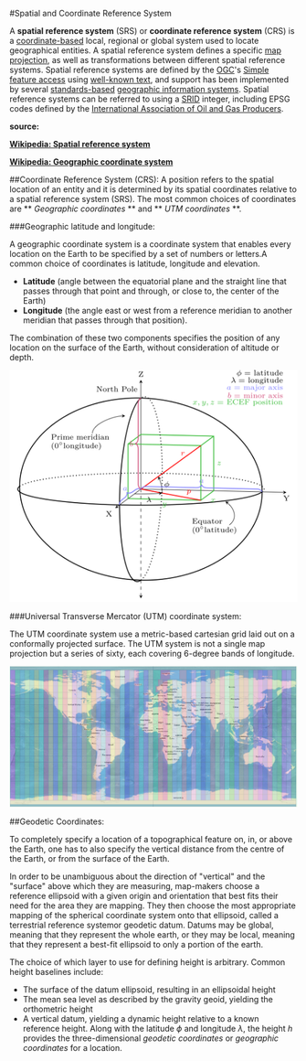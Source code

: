 
#Spatial and Coordinate Reference System

A **spatial reference system** (SRS) or **coordinate reference system** (CRS) is a [coordinate-based](https://en.wikipedia.org/wiki/Coordinate_system) local, regional or global system used to locate geographical entities. A spatial reference system defines a specific [map projection](https://en.wikipedia.org/wiki/Map_projection), as well as transformations between different spatial reference systems. Spatial reference systems are defined by the [OGC](https://en.wikipedia.org/wiki/Open_Geospatial_Consortium)'s [Simple feature access](https://en.wikipedia.org/wiki/Simple_feature_access) using [well-known text](https://en.wikipedia.org/wiki/Well-known_text), and support has been implemented by several [standards-based](https://en.wikipedia.org/wiki/Technical_standard) [geographic information systems](https://en.wikipedia.org/wiki/Geographic_information_system). Spatial reference systems can be referred to using a [SRID](https://en.wikipedia.org/wiki/SRID) integer, including EPSG codes defined by the [International Association of Oil and Gas Producers](https://en.wikipedia.org/wiki/International_Association_of_Oil_and_Gas_Producers).

**source:** 

**[Wikipedia: Spatial reference system](https://en.wikipedia.org/wiki/Spatial_reference_system)**

**[Wikipedia: Geographic coordinate system](https://en.wikipedia.org/wiki/Geographic_coordinate_system)**

##Coordinate Reference System (CRS):
A position refers to the spatial location of an entity and it is determined by its spatial coordinates relative to a spatial reference system (SRS).
The most common choices of coordinates are ** *Geographic coordinates* ** and ** *UTM coordinates* **.


###Geographic latitude and longitude:
    
   A geographic coordinate system is a coordinate system that enables every location on the Earth to be specified by a set of numbers or letters.A common choice of coordinates is latitude, longitude and elevation.
    
   * **Latitude** (angle between the equatorial plane and the straight line that passes through that point and through, or close to, the center of the Earth)
   * **Longitude** (the angle east or west from a reference meridian to another meridian that passes through that position). 

The combination of these two components specifies the position of any location on the surface of the Earth, without consideration of altitude or depth. 

<img src="ecef1.png">

###Universal Transverse Mercator (UTM) coordinate system:

   The UTM coordinate system use a metric-based cartesian grid laid out on a conformally projected surface. The UTM system is not a single map projection but a series of sixty, each covering 6-degree bands of longitude.
   
   
<img src="utmzone.png">

##Geodetic Coordinates:
   
   To completely specify a location of a topographical feature on, in, or above the Earth, one has to also specify the vertical distance from the centre of the Earth, or from the surface of the Earth.
    
   In order to be unambiguous about the direction of "vertical" and the "surface" above which they are measuring, map-makers choose a reference ellipsoid with a given origin and orientation that best fits their need for the area they are mapping. They then choose the most appropriate mapping of the spherical coordinate system onto that ellipsoid, called a terrestrial reference systemor geodetic datum. Datums may be global, meaning that they represent the whole earth, or they may be local, meaning that they represent a best-fit ellipsoid to only a portion of the earth.
    
   The choice of which layer to use for defining height is arbitrary. Common height baselines include:
   * The surface of the datum ellipsoid, resulting in an ellipsoidal height
   * The mean sea level as described by the gravity geoid, yielding the orthometric height
   * A vertical datum, yielding a dynamic height relative to a known reference height.
Along with the latitude $\phi$ and longitude $\lambda$, the height $h$ provides the three-dimensional *geodetic coordinates* or *geographic coordinates* for a location.
